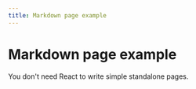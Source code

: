 ```yaml
---
title: Markdown page example
---
```


# Markdown page example

You don't need React to write simple standalone pages.

<script src="https://giscus.app/client.js"
        data-repo="willismax/my-site"
        data-repo-id="R_kgDOJEzR1A"
        data-category="Announcements"
        data-category-id="DIC_kwDOJEzR1M4CW7nQ"
        data-mapping="pathname"
        data-strict="0"
        data-reactions-enabled="1"
        data-emit-metadata="0"
        data-input-position="bottom"
        data-theme="preferred_color_scheme"
        data-lang="zh-TW"
        crossorigin="anonymous"
        async>
</script>